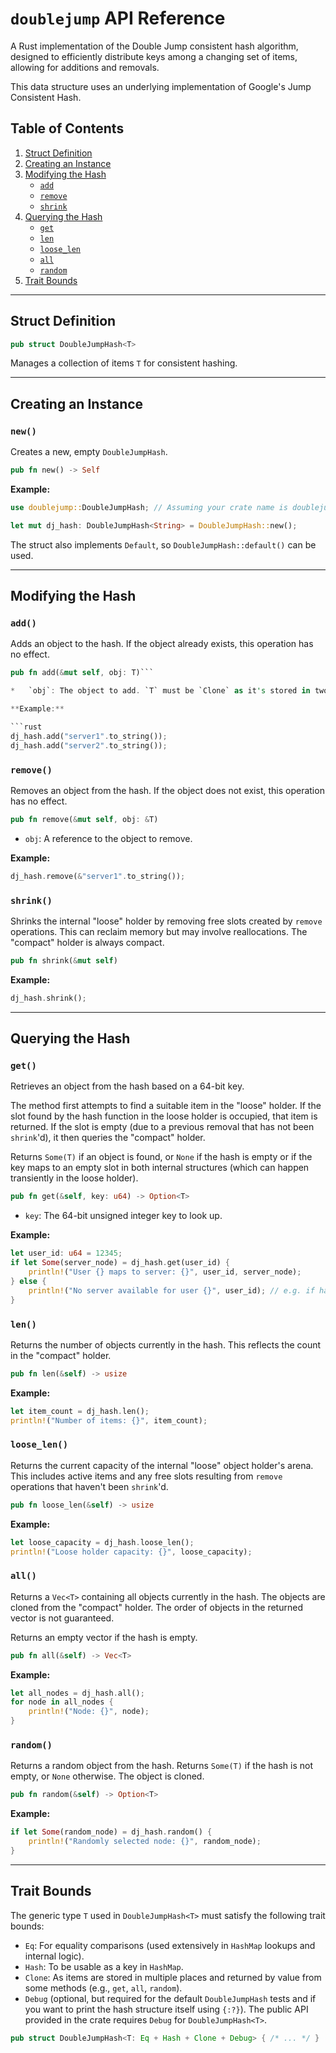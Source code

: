 # `doublejump` API Reference

A Rust implementation of the Double Jump consistent hash algorithm, designed to efficiently distribute keys among a changing set of items, allowing for additions and removals.

This data structure uses an underlying implementation of Google's Jump Consistent Hash.

## Table of Contents

1.  [Struct Definition](#struct-definition)
2.  [Creating an Instance](#creating-an-instance)
3.  [Modifying the Hash](#modifying-the-hash)
    *   [`add`](#add)
    *   [`remove`](#remove)
    *   [`shrink`](#shrink)
4.  [Querying the Hash](#querying-the-hash)
    *   [`get`](#get)
    *   [`len`](#len)
    *   [`loose_len`](#loose_len)
    *   [`all`](#all)
    *   [`random`](#random)
5.  [Trait Bounds](#trait-bounds)

---

## Struct Definition

```rust
pub struct DoubleJumpHash<T>
```

Manages a collection of items `T` for consistent hashing.

---

## Creating an Instance

### `new()`

Creates a new, empty `DoubleJumpHash`.

```rust
pub fn new() -> Self
```

**Example:**

```rust
use doublejump::DoubleJumpHash; // Assuming your crate name is doublejump

let mut dj_hash: DoubleJumpHash<String> = DoubleJumpHash::new();
```

The struct also implements `Default`, so `DoubleJumpHash::default()` can be used.

---

## Modifying the Hash

### `add()`

Adds an object to the hash. If the object already exists, this operation has no effect.

```rust
pub fn add(&mut self, obj: T)```

*   `obj`: The object to add. `T` must be `Clone` as it's stored in two internal structures.

**Example:**

```rust
dj_hash.add("server1".to_string());
dj_hash.add("server2".to_string());
```

### `remove()`

Removes an object from the hash. If the object does not exist, this operation has no effect.

```rust
pub fn remove(&mut self, obj: &T)
```

*   `obj`: A reference to the object to remove.

**Example:**

```rust
dj_hash.remove(&"server1".to_string());
```

### `shrink()`

Shrinks the internal "loose" holder by removing free slots created by `remove` operations. This can reclaim memory but may involve reallocations. The "compact" holder is always compact.

```rust
pub fn shrink(&mut self)
```

**Example:**

```rust
dj_hash.shrink();
```

---

## Querying the Hash

### `get()`

Retrieves an object from the hash based on a 64-bit key.

The method first attempts to find a suitable item in the "loose" holder. If the slot found by the hash function in the loose holder is occupied, that item is returned. If the slot is empty (due to a previous removal that has not been `shrink`'d), it then queries the "compact" holder.

Returns `Some(T)` if an object is found, or `None` if the hash is empty or if the key maps to an empty slot in both internal structures (which can happen transiently in the loose holder).

```rust
pub fn get(&self, key: u64) -> Option<T>
```

*   `key`: The 64-bit unsigned integer key to look up.

**Example:**

```rust
let user_id: u64 = 12345;
if let Some(server_node) = dj_hash.get(user_id) {
    println!("User {} maps to server: {}", user_id, server_node);
} else {
    println!("No server available for user {}", user_id); // e.g. if hash is empty
}
```

### `len()`

Returns the number of objects currently in the hash. This reflects the count in the "compact" holder.

```rust
pub fn len(&self) -> usize
```

**Example:**

```rust
let item_count = dj_hash.len();
println!("Number of items: {}", item_count);
```

### `loose_len()`

Returns the current capacity of the internal "loose" object holder's arena. This includes active items and any free slots resulting from `remove` operations that haven't been `shrink`'d.

```rust
pub fn loose_len(&self) -> usize
```

**Example:**

```rust
let loose_capacity = dj_hash.loose_len();
println!("Loose holder capacity: {}", loose_capacity);
```

### `all()`

Returns a `Vec<T>` containing all objects currently in the hash. The objects are cloned from the "compact" holder. The order of objects in the returned vector is not guaranteed.

Returns an empty vector if the hash is empty.

```rust
pub fn all(&self) -> Vec<T>
```

**Example:**

```rust
let all_nodes = dj_hash.all();
for node in all_nodes {
    println!("Node: {}", node);
}
```

### `random()`

Returns a random object from the hash.
Returns `Some(T)` if the hash is not empty, or `None` otherwise. The object is cloned.

```rust
pub fn random(&self) -> Option<T>
```

**Example:**

```rust
if let Some(random_node) = dj_hash.random() {
    println!("Randomly selected node: {}", random_node);
}
```

---

## Trait Bounds

The generic type `T` used in `DoubleJumpHash<T>` must satisfy the following trait bounds:

*   `Eq`: For equality comparisons (used extensively in `HashMap` lookups and internal logic).
*   `Hash`: To be usable as a key in `HashMap`.
*   `Clone`: As items are stored in multiple places and returned by value from some methods (e.g., `get`, `all`, `random`).
*   `Debug` (optional, but required for the default `DoubleJumpHash` tests and if you want to print the hash structure itself using `{:?}`). The public API provided in the crate requires `Debug` for `DoubleJumpHash<T>`.

```rust
pub struct DoubleJumpHash<T: Eq + Hash + Clone + Debug> { /* ... */ }
```